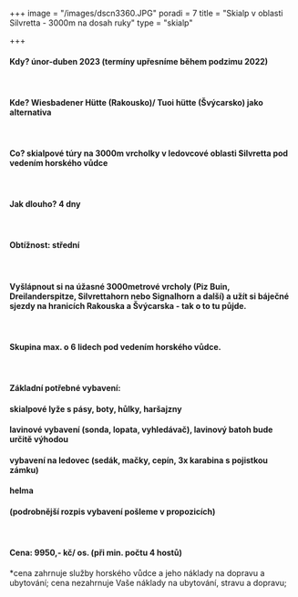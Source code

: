 +++
image = "/images/dscn3360.JPG"
poradi = 7
title = "Skialp v oblasti Silvretta - 3000m na dosah ruky"
type = "skialp"

+++
#### **Kdy?** únor-duben 2023 (termíny upřesníme během podzimu 2022)

&nbsp;

#### **Kde?** Wiesbadener Hütte (Rakousko)/ Tuoi hütte (Švýcarsko) jako alternativa

&nbsp;

#### **Co?** skialpové túry na 3000m vrcholky v ledovcové oblasti Silvretta pod vedením horského vůdce

&nbsp;

#### **Jak dlouho?** 4 dny

&nbsp;

#### **Obtížnost:** střední

&nbsp;

#### Vyšlápnout si na úžasné 3000metrové vrcholy (Piz Buin, Dreilanderspitze, Silvrettahorn nebo Signalhorn a další) a užít si báječné sjezdy na hranicích Rakouska a Švýcarska - tak o to tu půjde.

&nbsp;

#### Skupina max. o 6 lidech pod vedením horského vůdce.

&nbsp;

#### **Základní potřebné vybavení:**

#### skialpové lyže s pásy, boty, hůlky, haršajzny

#### lavinové vybavení (sonda, lopata, vyhledávač), lavinový batoh bude určitě výhodou

#### vybavení na ledovec (sedák, mačky, cepín, 3x karabina s pojistkou zámku)

#### helma

#### (podrobnější rozpis vybavení pošleme v propozicích)

&nbsp;

#### **Cena:** 9950,- kč/ os. (při min. počtu 4 hostů)

\*cena zahrnuje služby horského vůdce a jeho náklady na dopravu a ubytování; cena nezahrnuje Vaše náklady na ubytování, stravu a dopravu;